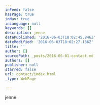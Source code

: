 ```yaml
---
inFeed: false
hasPage: true
inNav: true
inLanguage: null
keywords: []
description: jenne
datePublished: '2016-06-03T18:02:45.846Z'
dateModified: '2016-06-03T18:02:27.136Z'
title: ''
author: []
sourcePath: _posts/2016-06-01-contact.md
authors: []
publisher: null
starred: false
url: contact/index.html
_type: WebPage

---
```

jenne